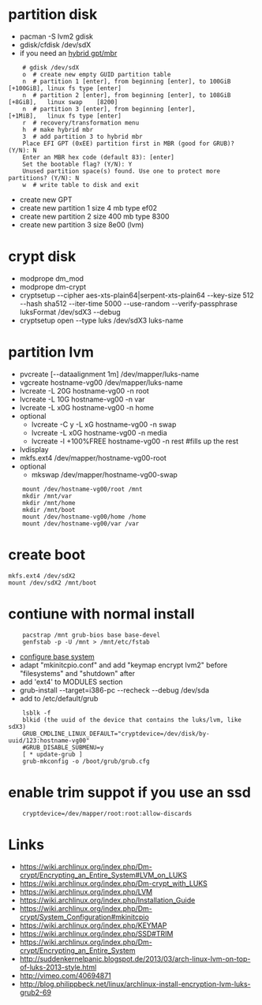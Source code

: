 # partition disk

* pacman -S lvm2 gdisk
* gdisk/cfdisk /dev/sdX
* if you need an [hybrid gpt/mbr](https://wiki.archlinux.org/index.php/GPT#gdisk_basic_.28with_hybrid_MBR.29)

```
    # gdisk /dev/sdX
    o  # create new empty GUID partition table
    n  # partition 1 [enter], from beginning [enter], to 100GiB [+100GiB], linux fs type [enter]
    n  # partition 2 [enter], from beginning [enter], to 108GiB [+8GiB],   linux swap    [8200]
    n  # partition 3 [enter], from beginning [enter],           [+1MiB],   linux fs type [enter]
    r  # recovery/transformation menu
    h  # make hybrid mbr
    3  # add partition 3 to hybrid mbr
    Place EFI GPT (0xEE) partition first in MBR (good for GRUB)? (Y/N): N
    Enter an MBR hex code (default 83): [enter]
    Set the bootable flag? (Y/N): Y
    Unused partition space(s) found. Use one to protect more partitions? (Y/N): N
    w  # write table to disk and exit
```

* create new GPT
* create new partition 1 size 4 mb type ef02
* create new partition 2 size 400 mb type 8300
* create new partition 3 size 8e00 (lvm)

# crypt disk

* modprope dm_mod
* modprope dm-crypt
* cryptsetup --cipher aes-xts-plain64|serpent-xts-plain64 --key-size 512 --hash sha512 --iter-time 5000 --use-random --verify-passphrase luksFormat /dev/sdX3 --debug
* cryptsetup open --type luks /dev/sdX3 luks-name

# partition lvm

* pvcreate [--dataalignment 1m] /dev/mapper/luks-name
* vgcreate hostname-vg00 /dev/mapper/luks-name
* lvcreate -L 20G hostname-vg00 -n root
* lvcreate -L 10G hostname-vg00 -n var
* lvcreate -L x0G hostname-vg00 -n home
* optional
    * lvcreate -C y -L xG hostname-vg00 -n swap
    * lvcreate -L x0G hostname-vg00 -n media
    * lvcreate -l +100%FREE hostname-vg00 -n rest #fills up the rest
* lvdisplay
* mkfs.ext4 /dev/mapper/hostname-vg00-root
* optional
    * mkswap /dev/mapper/hostname-vg00-swap
```
    mount /dev/hostname-vg00/root /mnt
    mkdir /mnt/var
    mkdir /mnt/home
    mkdir /mnt/boot
    mount /dev/hostname-vg00/home /home
    mount /dev/hostname-vg00/var /var
```

# create boot

    mkfs.ext4 /dev/sdX2
    mount /dev/sdX2 /mnt/boot

# contiune with normal install

```
    pacstrap /mnt grub-bios base base-devel
    genfstab -p -U /mnt > /mnt/etc/fstab
```
* [configure base system](https://wiki.archlinux.org/index.php/Installation_guide#Configure_the_system)
* adapt "mkinitcpio.conf" and add "keymap encrypt lvm2" before "filesystems" and "shutdown" after
* add 'ext4' to MODULES section
* grub-install --target=i386-pc --recheck --debug /dev/sda
* add to /etc/default/grub

```
    lsblk -f
    blkid (the uuid of the device that contains the luks/lvm, like sdX3)
    GRUB_CMDLINE_LINUX_DEFAULT="cryptdevice=/dev/disk/by-uuid/123:hostname-vg00"
    #GRUB_DISABLE_SUBMENU=y
    [ * update-grub ]
    grub-mkconfig -o /boot/grub/grub.cfg
```

# enable trim suppot if you use an ssd

```
    cryptdevice=/dev/mapper/root:root:allow-discards
```

# Links

* https://wiki.archlinux.org/index.php/Dm-crypt/Encrypting_an_Entire_System#LVM_on_LUKS
* https://wiki.archlinux.org/index.php/Dm-crypt_with_LUKS
* https://wiki.archlinux.org/index.php/LVM
* https://wiki.archlinux.org/index.php/Installation_Guide
* https://wiki.archlinux.org/index.php/Dm-crypt/System_Configuration#mkinitcpio
* https://wiki.archlinux.org/index.php/KEYMAP
* https://wiki.archlinux.org/index.php/SSD#TRIM
* https://wiki.archlinux.org/index.php/Dm-crypt/Encrypting_an_Entire_System
* http://suddenkernelpanic.blogspot.de/2013/03/arch-linux-lvm-on-top-of-luks-2013-style.html
* http://vimeo.com/40694871
* http://blog.philippbeck.net/linux/archlinux-install-encryption-lvm-luks-grub2-69
